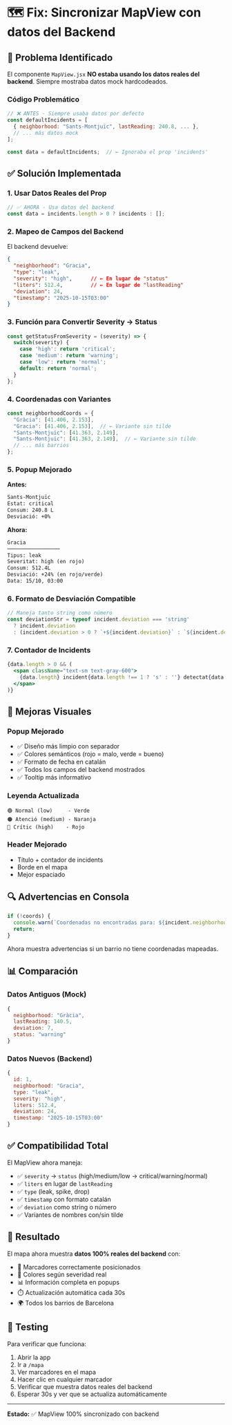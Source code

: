 # 🗺️ Fix: Sincronizar MapView con datos del Backend

## 🐛 Problema Identificado

El componente `MapView.jsx` **NO estaba usando los datos reales del backend**. Siempre mostraba datos mock hardcodeados.

### Código Problemático

```jsx
// ❌ ANTES - Siempre usaba datos por defecto
const defaultIncidents = [
  { neighborhood: "Sants-Montjuïc", lastReading: 240.8, ... },
  // ... más datos mock
];

const data = defaultIncidents;  // ← Ignoraba el prop 'incidents'
```

## ✅ Solución Implementada

### 1. Usar Datos Reales del Prop

```jsx
// ✅ AHORA - Usa datos del backend
const data = incidents.length > 0 ? incidents : [];
```

### 2. Mapeo de Campos del Backend

El backend devuelve:
```json
{
  "neighborhood": "Gracia",
  "type": "leak",
  "severity": "high",      // ← En lugar de "status"
  "liters": 512.4,         // ← En lugar de "lastReading"
  "deviation": 24,
  "timestamp": "2025-10-15T03:00"
}
```

### 3. Función para Convertir Severity → Status

```jsx
const getStatusFromSeverity = (severity) => {
  switch(severity) {
    case 'high': return 'critical';
    case 'medium': return 'warning';
    case 'low': return 'normal';
    default: return 'normal';
  }
};
```

### 4. Coordenadas con Variantes

```jsx
const neighborhoodCoords = {
  "Gràcia": [41.406, 2.153],
  "Gracia": [41.406, 2.153],  // ← Variante sin tilde
  "Sants-Montjuïc": [41.363, 2.149],
  "Sants-Montjuic": [41.363, 2.149],  // ← Variante sin tilde
  // ... más barrios
};
```

### 5. Popup Mejorado

**Antes:**
```html
Sants-Montjuïc
Estat: critical
Consum: 240.8 L
Desviació: +0%
```

**Ahora:**
```html
Gracia
─────────────────
Tipus: leak
Severitat: high (en rojo)
Consum: 512.4L
Desviació: +24% (en rojo/verde)
Data: 15/10, 03:00
```

### 6. Formato de Desviación Compatible

```jsx
// Maneja tanto string como número
const deviationStr = typeof incident.deviation === 'string' 
  ? incident.deviation 
  : (incident.deviation > 0 ? `+${incident.deviation}` : `${incident.deviation}`);
```

### 7. Contador de Incidents

```jsx
{data.length > 0 && (
  <span className="text-sm text-gray-600">
    {data.length} incident{data.length !== 1 ? 's' : ''} detectat{data.length !== 1 ? 's' : ''}
  </span>
)}
```

## 🎨 Mejoras Visuales

### Popup Mejorado
- ✅ Diseño más limpio con separador
- ✅ Colores semánticos (rojo = malo, verde = bueno)
- ✅ Formato de fecha en catalán
- ✅ Todos los campos del backend mostrados
- ✅ Tooltip más informativo

### Leyenda Actualizada
```
🟢 Normal (low)     - Verde
🟠 Atenció (medium) - Naranja
🔴 Crític (high)    - Rojo
```

### Header Mejorado
- Título + contador de incidents
- Borde en el mapa
- Mejor espaciado

## 🔍 Advertencias en Consola

```jsx
if (!coords) {
  console.warn(`Coordenadas no encontradas para: ${incident.neighborhood}`);
  return;
}
```

Ahora muestra advertencias si un barrio no tiene coordenadas mapeadas.

## 📊 Comparación

### Datos Antiguos (Mock)
```js
{
  neighborhood: "Gràcia",
  lastReading: 140.5,
  deviation: 7,
  status: "warning"
}
```

### Datos Nuevos (Backend)
```js
{
  id: 1,
  neighborhood: "Gracia",
  type: "leak",
  severity: "high",
  liters: 512.4,
  deviation: 24,
  timestamp: "2025-10-15T03:00"
}
```

## ✅ Compatibilidad Total

El MapView ahora maneja:
- ✅ `severity` → `status` (high/medium/low → critical/warning/normal)
- ✅ `liters` en lugar de `lastReading`
- ✅ `type` (leak, spike, drop)
- ✅ `timestamp` con formato catalán
- ✅ `deviation` como string o número
- ✅ Variantes de nombres con/sin tilde

## 🚀 Resultado

El mapa ahora muestra **datos 100% reales del backend** con:
- 🎯 Marcadores correctamente posicionados
- 🔴 Colores según severidad real
- 📊 Información completa en popups
- ⏱️ Actualización automática cada 30s
- 🌍 Todos los barrios de Barcelona

## 🧪 Testing

Para verificar que funciona:
1. Abrir la app
2. Ir a `/mapa`
3. Ver marcadores en el mapa
4. Hacer clic en cualquier marcador
5. Verificar que muestra datos reales del backend
6. Esperar 30s y ver que se actualiza automáticamente

---

**Estado:** ✅ MapView 100% sincronizado con backend
